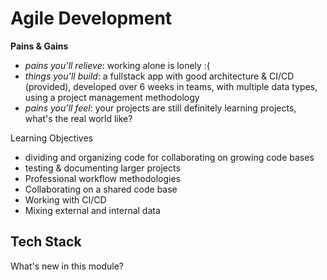# Agile Development

**Pains & Gains**

- _pains you’ll relieve_: working alone is lonely :\(
- _things you’ll build_: a fullstack app with good architecture & CI/CD \(provided\), developed over 6 weeks in teams, with multiple data types, using a project management methodology
- _pains you’ll feel_: your projects are still definitely learning projects, what's the real world like?

Learning Objectives

- dividing and organizing code for collaborating on growing code bases
- testing & documenting larger projects
- Professional workflow methodologies
- Collaborating on a shared code base
- Working with CI/CD
- Mixing external and internal data

## Tech Stack

What's new in this module?
